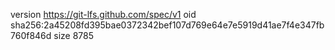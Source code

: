 version https://git-lfs.github.com/spec/v1
oid sha256:2a45208fd395bae0372342bef107d769e64e7e5919d41ae7f4e347fb760f846d
size 8785

